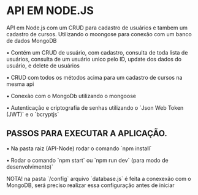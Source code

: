 <h1>API EM NODE.JS</h1>
<p>API em Node.js com um CRUD para cadastro de usuários e tambem um cadastro de cursos. Utilizando o moongose para conexão com um banco de dados MongoDB </p>
  <p>  • Contém um CRUD de usuário, com cadastro, consulta de toda lista de usuários, consulta de um usuário unico pelo ID, update dos dados do usuário, e delete de usuários  </p>
  <p>  • CRUD com todos os métodos acima para um cadastro de cursos na mesma api </p>
  <p>  • Conexão com o MongoDb utilizando o mongoose </p>
  <p>  • Autenticação e criptografia de senhas utilizando o `Json Web Token (JWT)` e o `bcryptjs`</p>
  
<h2>PASSOS PARA EXECUTAR A APLICAÇÃO.</h2>
  <p>  • Na pasta raiz (API-Node) rodar o comando `npm install` </p>
  <p>  • Rodar o comando `npm start` ou `npm run dev` (para modo de desenvolvimento)`</p>
<p>  NOTA! na pasta `/config` arquivo `database.js` é feita a conexexão com o MongoDB, será preciso realizar essa configuração antes de iniciar</p> 

  
  
 


